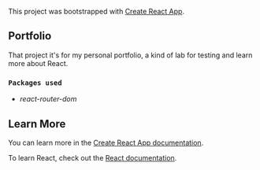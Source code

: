 This project was bootstrapped with [Create React App](https://github.com/facebook/create-react-app).

## Portfolio

That project it's for my personal portfolio, a kind of lab for testing and learn more about React.

### `Packages used`

- *react-router-dom*

## Learn More

You can learn more in the [Create React App documentation](https://facebook.github.io/create-react-app/docs/getting-started).

To learn React, check out the [React documentation](https://reactjs.org/).
